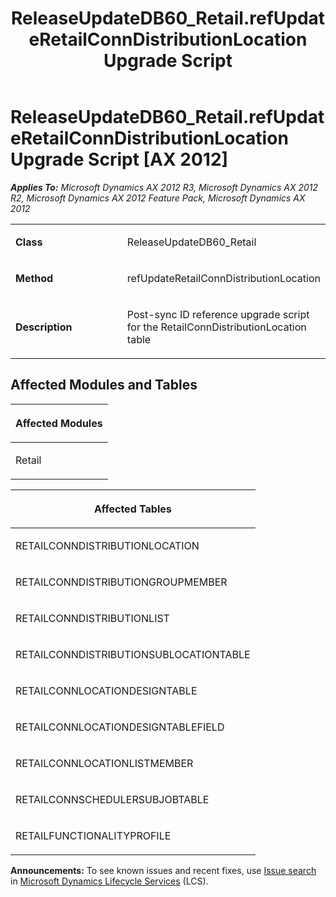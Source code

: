﻿---
title: ReleaseUpdateDB60_Retail.refUpdateRetailConnDistributionLocation Upgrade Script
TOCTitle: ReleaseUpdateDB60_Retail.refUpdateRetailConnDistributionLocation Upgrade Script
ms:assetid: 13d426cb-ccba-618c-4d43-abc4c6597b84
ms:mtpsurl: https://msdn.microsoft.com/en-us/library/JJ718495(v=AX.60)
ms:contentKeyID: 49706826
ms.date: 05/18/2015
mtps_version: v=AX.60
---

# ReleaseUpdateDB60\_Retail.refUpdateRetailConnDistributionLocation Upgrade Script [AX 2012]


_**Applies To:** Microsoft Dynamics AX 2012 R3, Microsoft Dynamics AX 2012 R2, Microsoft Dynamics AX 2012 Feature Pack, Microsoft Dynamics AX 2012_

<table>
<colgroup>
<col style="width: 50%" />
<col style="width: 50%" />
</colgroup>
<tbody>
<tr class="odd">
<td><p><strong>Class</strong></p></td>
<td><p>ReleaseUpdateDB60_Retail</p></td>
</tr>
<tr class="even">
<td><p><strong>Method</strong></p></td>
<td><p>refUpdateRetailConnDistributionLocation</p></td>
</tr>
<tr class="odd">
<td><p><strong>Description</strong></p></td>
<td><p>Post-sync ID reference upgrade script for the RetailConnDistributionLocation table</p></td>
</tr>
</tbody>
</table>


## Affected Modules and Tables

<table>
<colgroup>
<col style="width: 100%" />
</colgroup>
<thead>
<tr class="header">
<th><p>Affected Modules</p></th>
</tr>
</thead>
<tbody>
<tr class="odd">
<td><p>Retail</p></td>
</tr>
</tbody>
</table>


<table>
<colgroup>
<col style="width: 100%" />
</colgroup>
<thead>
<tr class="header">
<th><p>Affected Tables</p></th>
</tr>
</thead>
<tbody>
<tr class="odd">
<td><p>RETAILCONNDISTRIBUTIONLOCATION</p></td>
</tr>
<tr class="even">
<td><p>RETAILCONNDISTRIBUTIONGROUPMEMBER</p></td>
</tr>
<tr class="odd">
<td><p>RETAILCONNDISTRIBUTIONLIST</p></td>
</tr>
<tr class="even">
<td><p>RETAILCONNDISTRIBUTIONSUBLOCATIONTABLE</p></td>
</tr>
<tr class="odd">
<td><p>RETAILCONNLOCATIONDESIGNTABLE</p></td>
</tr>
<tr class="even">
<td><p>RETAILCONNLOCATIONDESIGNTABLEFIELD</p></td>
</tr>
<tr class="odd">
<td><p>RETAILCONNLOCATIONLISTMEMBER</p></td>
</tr>
<tr class="even">
<td><p>RETAILCONNSCHEDULERSUBJOBTABLE</p></td>
</tr>
<tr class="odd">
<td><p>RETAILFUNCTIONALITYPROFILE</p></td>
</tr>
</tbody>
</table>

  
**Announcements:** To see known issues and recent fixes, use [Issue search](http://go.microsoft.com/fwlink/?linkid=389258) in [Microsoft Dynamics Lifecycle Services](http://go.microsoft.com/fwlink/?linkid=306505) (LCS).


